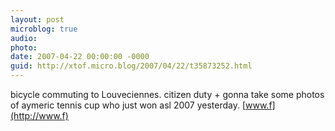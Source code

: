 ```yaml
---
layout: post
microblog: true
audio: 
photo: 
date: 2007-04-22 00:00:00 -0000
guid: http://xtof.micro.blog/2007/04/22/t35873252.html
---
```

bicycle commuting to Louveciennes. citizen duty + gonna take some photos of aymeric tennis cup who just won asl 2007 yesterday. [www.f](http://www.f)
